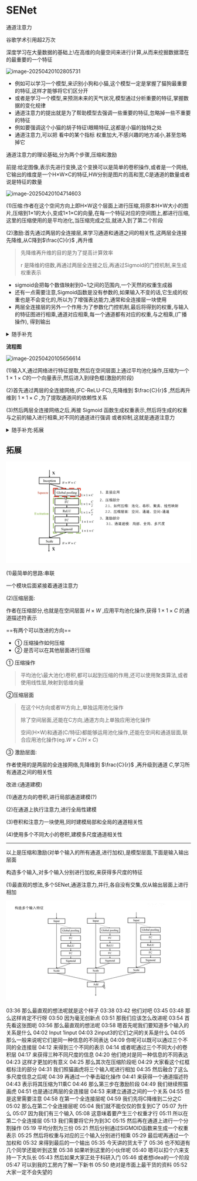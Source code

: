 # SENet

通道注意力

谷歌学术引用超2万次

深度学习在大量数据的基础上\在高维的向量空间来进行计算,从而来挖掘数据潜在的最重要的一个特征

![image-20250420102805731](https://cdn.jsdelivr.net/gh/dearRongerr/PicGo@main/202504201059901.png) 



- 例如可以学习一个模型,来识别小狗和小猫,这个模型一定是掌握了猫狗最重要的特征,这样才能够将它们区分开
- 或者是学习一个模型,来预测未来的天气状况,模型通过分析重要的特征,掌握数据的变化规律
- 通道注意力的提出就是为了帮助模型去强调一些重要的特征,忽略掉一些不重要的特征
- 例如要强调这个小猫的胡子特征\眼睛特征,这都是小猫的独特之处
- 通道注意力,可以把 看中的某个指标  权重加大,不感兴趣的地方减小,甚至忽略掉它

通道注意力的理论基础,分为两个步骤,压缩和激励

前提:给定图像,表示先进行变换,这个变换可以是简单的卷积操作,或者是一个网络,它输出的维度是一个H×W×C的特征,HW分别是图片的高和宽,C是通道的数量或者说是特征的数量

![image-20250420104714603](https://cdn.jsdelivr.net/gh/dearRongerr/PicGo@main/202504201059902.png) 

(1)压缩:作者在这个空间方向上即H×W这个层面上进行压缩,将原本H×W大小的图片,压缩到1×1的大小,变成1×1×C的向量,在每一个特征对应的空间图上,都进行压缩,这里的压缩使用的是平均池化,当压缩完成之后,就进入到了第二个阶段

(2)激励:首先通过两层的全连接层,来学习通道和通道之间的相关性,这两层全连接先降维,从C降到$\frac{C}{r}$ ,再升维

> 先降维再升维的目的是为了提高计算效率
>
> r 是降维的倍数,再通过两层全连接之后,再通过Sigmoid的门控机制,来生成权重表示

- sigmoid会把每个数值映射到0~1之间的范围内,一个天然的权重生成器
- 还有一点需要注意,Sigmoid函数是没有参数的,如果输入不变的话,它生成的权重也是不会变化的,所以为了增强表达能力,通常和全连接层一块使用
- 两层全连接层的另外一个作用:为了参数化门控机制,最后将得到的权重,与输入的特征图进行相乘,通道对应相乘,每一个通道都有对应的权重,与之相乘,(广播操作), 得到输出

<details>
<summary>随手补充</summary>
<p style="white-space: pre-wrap;">
两层全连接的好处:

(1)减少参数

(2)参数化门控机制

</p>
</details>

**流程图** 

![image-20250420105656614](https://cdn.jsdelivr.net/gh/dearRongerr/PicGo@main/202504201059903.png)   



(1)输入X,通过网络进行特征提取,然后在空间层面上通过平均池化操作,压缩为一个$1×1×C$的一个向量表示,然后进入到绿色框(激励的阶段)

(2)首先通过两层的全连接网络,(FC-ReLU-FC),先降维到 $\frac{C}{r}$ ,然后再升维到 $1×1×C$ ,为了提取通道间的依赖性关系

(3)然后两层全连接网络之后,再接 Sigmoid 函数生成权重表示,然后将生成的权重与之前的输入进行相乘,对不同的通道进行强调 或者抑制,这就是通道注意力

<details>
<summary>随手补充:拓展</summary>
<p style="white-space: pre-wrap;">
多尺度通道建模\空间建模\通道空间交互建模

学习通道注意力,不能只学SENet,要好好学别人的论文是怎么应用通道注意力的,怎么把它迁移到其他领域中去的,学习改进学习迁移

</p>
</details>

## 拓展

![image-20250420122241871](images/image-20250420122241871.png) 

(1)最简单的思路:串联

一个模块后面紧接着通道注意力

(2)压缩层面:

作者在压缩部分,也就是在空间层面 $H × W$ ,应用平均池化操作,获得 $1×1×C$ 的通道描述符表示

==有两个可以改进的方向== 

- ① 压缩操作如何压缩
- ② 是否可以在其他层面进行压缩

① 压缩操作

> 平均池化\最大池化\卷积,都可以起到压缩的作用,还可以使用聚类算法,或者使用线性层,映射到低维向量

②压缩层面

> 在这个H方向或者W方向上,单独运用池化操作
>
> 除了空间层面,还能在C方向,通道方向上单独应用池化操作
>
> 空间(H×W)和通道(C/特征)都能够运用池化操作,还能在空间和通道层面,联合应用池化操作(eg.$W×C$/$H×C$)

③ 激励层面:

作者使用的是两层的全连接网络,先降维到 $\frac{C}{r}$ ,再升级到通道 $C$,学习所有通道之间的相关性

改进:(通道建模)

(1)通道方向的卷积,进行局部通道建模(?)

(2)在通道上执行注意力,进行全局性建模

(3)卷积和注意力一块使用,同时建模局部和全局的通道相关性

(4)使用多个不同大小的卷积,建模多尺度通道相关性

---

以上是压缩和激励(对单个输入的所有通道,进行加权),是模型层面,下面是输入输出层面

构造多个输入,对多个输入分别进行加权,来获得多尺度的特征

(1)最直观的想法,多个SENet,通道注意力,并行,各自没有交集,仅从输出层面上进行相加

![image-20250420125115452](images/image-20250420125115452.png) 






03:36 那么最直观的想法呢就是这个样子
03:38 
03:42 他们对吧
03:45 
03:48 那么这样肯定不行呀
03:50 因为毫无创新点
03:51 那我们应该怎么改进呢
03:54 首先看这张图呃
03:56 那么最直观的想法呢
03:58 嗯首先呢我们要知道多个输入的关系是什么
04:02 Input 1input
04:03 2input3的它们之间的关系是什么
04:05 那么一般来说呢它们是同一种信息的不同表达
04:09 你呢可以既可以通过三个不同的全连接层
04:12 来得到三个不同的表示
04:14 或者呢通过三个不同大小的卷积层
04:17 来获得三种不同尺度的信息
04:20 他们绝对是同一种信息的不同表达
04:23 这样才更加的有意义
04:25 那么其次在压缩阶段呃
04:29 大家看这个红框框标注的部分
04:31 我们照猫画虎将三个输入呢进行相加
04:35 然后融合了这么多尺度信息之后呢
04:39 再通过一个拳击磁化操作
04:41 来获得一个通道描述符
04:43 表示将其压缩为11乘C
04:46 那么第三步在激励阶段
04:49 我们继续照猫画虎
04:51 也是通过两层的全连接层
04:53 来建立通道之间的一个关系
04:55 但是这里需要注意
04:58 在第一个全连接层呢
04:59 我们先将C降维到二分之C
05:02 那么在第二个全连接层呢
05:04 我们就不能仅仅的恢复到C了
05:07 为什么
05:07 因为我们有三个输入
05:08 这意味着要产生三个权重才行
05:11 所以在第二个全连接层
05:13 我们需要将它升为到3C
05:15 然后再在通道上进行一个分割操作
05:19 平均分割为三份
05:21 然后分别通过SIGMOID函数来生成一个权重表示
05:25 然后将权重与对应的三个输入分别进行相乘
05:29 最后呢再通过一个加权和
05:32 来得到最后的一个输出
05:35 今天讲的货太干了
05:36 也不知道有几个同学还能听到这里
05:38 如果听到这里的小伙伴呢
05:40 嗯可以扣个六来支持一下大队长
05:43 然后如果大家正处于科研入门
05:46 或者想idea的一个阶段
05:47 可以到我的工房内了解一下新书
05:50 绝对是市面上最干货的资料
05:52 大家一定不会失望的